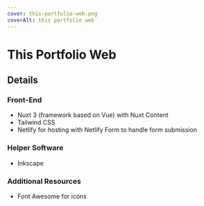 ```yaml
---
cover: this-portfolio-web.png
coverAlt: this portfolio web
---
```


# This Portfolio Web

## Details

### Front-End

- Nuxt 3 (framework based on Vue) with Nuxt Content
- Tailwind CSS
- Netlify for hosting with Netlify Form to handle form submission

### Helper Software
- Inkscape

### Additional Resources
- Font Awesome for icons